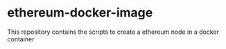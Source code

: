 # ethereum-docker-image
This repository contains the scripts to create a ethereum node in a docker container
